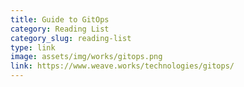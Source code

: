 ```yaml
---
title: Guide to GitOps
category: Reading List
category_slug: reading-list
type: link
image: assets/img/works/gitops.png
link: https://www.weave.works/technologies/gitops/
---
```

